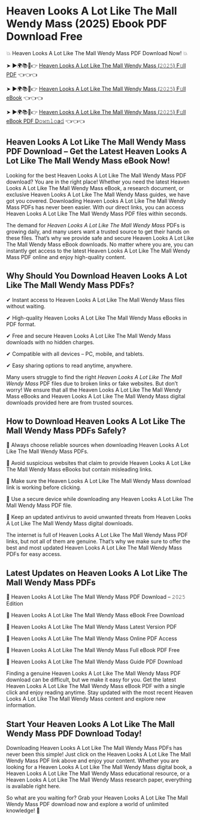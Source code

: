 # Heaven Looks A Lot Like The Mall Wendy Mass (2025) Ebook PDF Download Free

💥 Heaven Looks A Lot Like The Mall Wendy Mass PDF Download Now! 💥

➤ ►🌍📚📱👉 [Heaven Looks A Lot Like The Mall Wendy Mass (𝟸𝟶𝟸𝟻) F𝚞ll PDF](https://getpdf.xyz/heaven-looks-a-lot-like-the-mall-wendy-mass) 👈👈👈


➤ ►🌍📚📱👉 [Heaven Looks A Lot Like The Mall Wendy Mass (𝟸𝟶𝟸𝟻) F𝚞ll eBook](https://getpdf.xyz/heaven-looks-a-lot-like-the-mall-wendy-mass) 👈👈👈


➤ ►🌍📚📱👉 [Heaven Looks A Lot Like The Mall Wendy Mass (𝟸𝟶𝟸𝟻) F𝚞ll eBook PDF D𝚘𝚠𝚗𝚕𝚘a𝚍](https://getpdf.xyz/heaven-looks-a-lot-like-the-mall-wendy-mass) 👈👈👈


## Heaven Looks A Lot Like The Mall Wendy Mass PDF Download – Get the Latest Heaven Looks A Lot Like The Mall Wendy Mass eBook Now!

Looking for the best Heaven Looks A Lot Like The Mall Wendy Mass PDF download? You are in the right place! Whether you need the latest Heaven Looks A Lot Like The Mall Wendy Mass eBook, a research document, or exclusive Heaven Looks A Lot Like The Mall Wendy Mass guides, we have got you covered. Downloading Heaven Looks A Lot Like The Mall Wendy Mass PDFs has never been easier. With our direct links, you can access Heaven Looks A Lot Like The Mall Wendy Mass PDF files within seconds.

The demand for *Heaven Looks A Lot Like The Mall Wendy Mass* PDFs is growing daily, and many users want a trusted source to get their hands on these files. That’s why we provide safe and secure Heaven Looks A Lot Like The Mall Wendy Mass eBook downloads. No matter where you are, you can instantly get access to the latest Heaven Looks A Lot Like The Mall Wendy Mass PDF online and enjoy high-quality content.

## Why Should You Download Heaven Looks A Lot Like The Mall Wendy Mass PDFs?

✔ Instant access to Heaven Looks A Lot Like The Mall Wendy Mass files without waiting.

✔ High-quality Heaven Looks A Lot Like The Mall Wendy Mass eBooks in PDF format.

✔ Free and secure Heaven Looks A Lot Like The Mall Wendy Mass downloads with no hidden charges.

✔ Compatible with all devices – PC, mobile, and tablets.

✔ Easy sharing options to read anytime, anywhere.

Many users struggle to find the right *Heaven Looks A Lot Like The Mall Wendy Mass* PDF files due to broken links or fake websites. But don’t worry! We ensure that all the Heaven Looks A Lot Like The Mall Wendy Mass eBooks and Heaven Looks A Lot Like The Mall Wendy Mass digital downloads provided here are from trusted sources.

## How to Download Heaven Looks A Lot Like The Mall Wendy Mass PDFs Safely?

📌 Always choose reliable sources when downloading Heaven Looks A Lot Like The Mall Wendy Mass PDFs.

📌 Avoid suspicious websites that claim to provide Heaven Looks A Lot Like The Mall Wendy Mass eBooks but contain misleading links.

📌 Make sure the Heaven Looks A Lot Like The Mall Wendy Mass download link is working before clicking.

📌 Use a secure device while downloading any Heaven Looks A Lot Like The Mall Wendy Mass PDF file.

📌 Keep an updated antivirus to avoid unwanted threats from Heaven Looks A Lot Like The Mall Wendy Mass digital downloads.

The internet is full of Heaven Looks A Lot Like The Mall Wendy Mass PDF links, but not all of them are genuine. That’s why we make sure to offer the best and most updated Heaven Looks A Lot Like The Mall Wendy Mass PDFs for easy access.

## Latest Updates on Heaven Looks A Lot Like The Mall Wendy Mass PDFs

🔹 Heaven Looks A Lot Like The Mall Wendy Mass PDF Download – 𝟸𝟶𝟸𝟻 Edition

🔹 Heaven Looks A Lot Like The Mall Wendy Mass eBook Free Download

🔹 Heaven Looks A Lot Like The Mall Wendy Mass Latest Version PDF

🔹 Heaven Looks A Lot Like The Mall Wendy Mass Online PDF Access

🔹 Heaven Looks A Lot Like The Mall Wendy Mass Full eBook PDF Free

🔹 Heaven Looks A Lot Like The Mall Wendy Mass Guide PDF Download

Finding a genuine Heaven Looks A Lot Like The Mall Wendy Mass PDF download can be difficult, but we make it easy for you. Get the latest Heaven Looks A Lot Like The Mall Wendy Mass eBook PDF with a single click and enjoy reading anytime. Stay updated with the most recent Heaven Looks A Lot Like The Mall Wendy Mass content and explore new information.

## Start Your Heaven Looks A Lot Like The Mall Wendy Mass PDF Download Today!

Downloading Heaven Looks A Lot Like The Mall Wendy Mass PDFs has never been this simple! Just click on the Heaven Looks A Lot Like The Mall Wendy Mass PDF link above and enjoy your content. Whether you are looking for a Heaven Looks A Lot Like The Mall Wendy Mass digital book, a Heaven Looks A Lot Like The Mall Wendy Mass educational resource, or a Heaven Looks A Lot Like The Mall Wendy Mass research paper, everything is available right here.

So what are you waiting for? Grab your Heaven Looks A Lot Like The Mall Wendy Mass PDF download now and explore a world of unlimited knowledge! 🚀